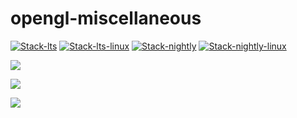 # opengl-miscellaneous

<!-- badges: start -->
[![Stack-lts](https://github.com/stla/opengl-miscellaneous/actions/workflows/Stack-lts.yml/badge.svg)](https://github.com/stla/opengl-miscellaneous/actions/workflows/Stack-lts.yml)
[![Stack-lts-linux](https://github.com/stla/opengl-miscellaneous/actions/workflows/Stack-lts-linux.yml/badge.svg)](https://github.com/stla/opengl-miscellaneous/actions/workflows/Stack-lts-linux.yml)
[![Stack-nightly](https://github.com/stla/opengl-miscellaneous/actions/workflows/Stack-nightly.yml/badge.svg)](https://github.com/stla/opengl-miscellaneous/actions/workflows/Stack-nightly.yml)
[![Stack-nightly-linux](https://github.com/stla/opengl-miscellaneous/actions/workflows/Stack-nightly-linux.yml/badge.svg)](https://github.com/stla/opengl-miscellaneous/actions/workflows/Stack-nightly-linux.yml)
<!-- badges: end -->


![](gallery/wavyTorus.gif)

![](gallery/gears.gif)

![](gallery/HopfTorus.gif)

